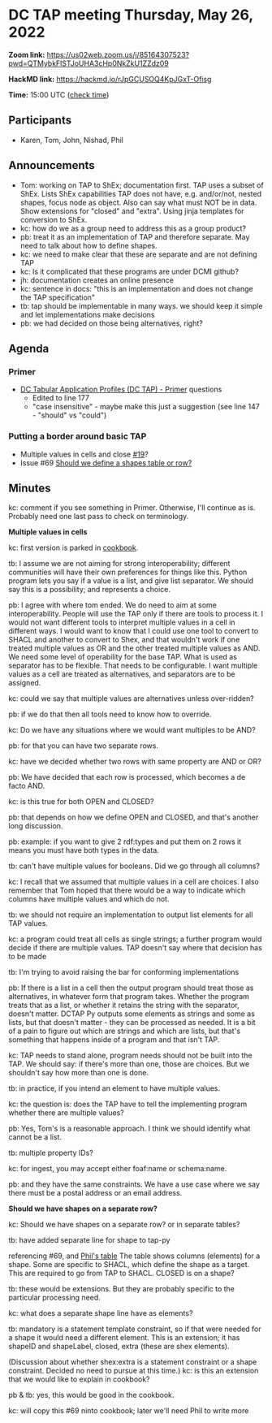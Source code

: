 # DC TAP meeting Thursday, May 26, 2022

**Zoom link:** https://us02web.zoom.us/j/85164307523?pwd=QTMybkFlSTJoUHA3cHp0NkZkU1ZZdz09

**HackMD link:** https://hackmd.io/rJpGCUSOQ4KpJGxT-Ofisg

**Time:** 15:00 UTC ([check time](https://www.timeanddate.com/worldclock/fixedtime.html?msg=DC+TAP&iso=20220526T15&p1=%3A&ah=1))

## Participants
* Karen, Tom, John, Nishad, Phil 

## Announcements

* Tom: working on TAP to ShEx; documentation first. TAP  uses a subset of ShEx. Lists ShEx capabilities TAP does not have, e.g. and/or/not, nested shapes, focus node as object. Also can say what must NOT be in data. Show extensions for "closed" and "extra". Using jinja templates for conversion to ShEx.
* kc: how do we as a group need to address this as a group product?
* pb: treat it as an implementation of TAP and therefore separate. May need to talk about how to define shapes. 
* kc: we need to make clear that these are separate and are not defining TAP
* kc: Is it complicated that these programs are under DCMI github?
* jh: documentation creates an online presence
* kc: sentence in docs: "this is an implementation and does not change the TAP specification"
* tb: tap should be implementable in many ways. we should keep it simple and let implementations make decisions
* pb: we had decided on those being alternatives, right?

## Agenda

### Primer
* [DC Tabular Application Profiles (DC TAP) - Primer](/DErWH403RaWiBippMFosaw) questions
  * Edited to line 177
  * "case insensitive" - maybe make this just a suggestion (see line 147 - "should" vs "could")

### Putting a border around basic TAP
* Multiple values in cells and close [#19](https://github.com/dcmi/dctap/issues/19)?
* Issue #69 [Should we define a shapes table or row?](https://github.com/dcmi/dctap/issues/69)

## Minutes

kc: comment if you see something in Primer. Otherwise, I'll continue as is. Probably need one last pass to check on terminology.

**Multiple values in cells**

kc: first version is parked in [cookbook](https://hackmd.io/V3LGdBdxTrOid57M2wJUlw).

tb: I assume we are not aiming for strong interoperability; different communities will have their own preferences for things like this. Python program lets you say if a value is a list, and give list separator. We should say this is a possibility; and represents a choice.

pb: I agree with where tom ended. We do need to aim at some interoperability. People will use the TAP only if there are tools to process it. I would not want different tools to interpret multiple values in a cell in different ways. I would want to  know that I could use one tool to convert to SHACL and another to convert to Shex, and that wouldn't work if one treated multiple values as OR and the other treated multiple values as AND. We need some level of operability for the base TAP. What is used as separator has to be flexible. That needs to be configurable. I want multiple values as a cell are treated as alternatives, and separators are to be assigned.

kc: could we say that multiple values are alternatives unless over-ridden?

pb: if we do that then all tools need to know how to override.

kc: Do we have any situations where we would want multiples to be AND?

pb: for that you can have two separate rows.

kc: have we decided whether two rows with same property are AND or OR?

pb: We have decided that each row is processed, which becomes a de facto AND.

kc: is this true for both OPEN and CLOSED?

pb: that depends on how we define OPEN and CLOSED, and that's another long discussion.

pb: example: if you want to give 2 rdf:types and put them on 2 rows it means you must have both types in the data.

tb: can't have multiple values for booleans. Did we go through all columns?

kc: I recall that we assumed that multiple values in a cell are choices. I also remember that Tom hoped that there would be a way to indicate which columns have multiple values and which do not.

tb: we should not require an implementation to output list elements for all TAP values. 

kc: a program could treat all cells as single strings; a further program would decide if there are multiple values. TAP doesn't say where that decision has to be made

tb: I'm trying to avoid raising the bar for conforming implementations

pb: If there is a list in a cell then the output program should treat those as alternatives, in whatever form that program takes. Whether the program treats that as a list, or whether it retains the string with the separator, doesn't matter. DCTAP Py outputs some elements as strings and some as lists, but that doesn't matter - they can be processed as needed. It is a bit of a pain to figure out which are strings and which are lists, but that's something that happens inside of a program and that isn't TAP.

kc: TAP needs to stand alone, program needs should not be built into the TAP. We should say: if there's more than one, those are choices. But we shouldn't say how more than one is done.

tb: in practice, if you intend an element to have multiple values. 

kc: the question is: does the TAP have to tell the implementing program whether there are multiple values? 

pb: Yes, Tom's is a reasonable approach. I think we should identify what cannot be a list.

tb: multiple property IDs?

kc: for ingest, you may accept either foaf:name or schema:name.

pb: and they have the same constraints. We have a use case where we say there must be a postal address or an email address. 

**Should we have shapes on a separate row?**

kc: Should we have shapes on a separate row? or in separate tables? 

tb: have added separate line for shape to tap-py

referencing #69, and [Phil's table](https://docs.google.com/spreadsheets/d/1A1l2ouF07yXWpHzeA6d6j9FRmXIxrcPsRCEbTvgTNKQ/edit#gid=1906556227) The table shows columns (elements) for a shape. Some are specific to SHACL, which define the shape as a target. This are required to go from TAP to SHACL. CLOSED is on a shape?

tb: these would be extensions. But they are probably specific to the particular processing need.

kc: what does a separate shape line have as elements?

tb: mandatory is a statement template constraint, so if that were needed for a shape it would need a different element. This is an extension; it has shapeID and shapeLabel, closed, extra (these are shex elements).

(Discussion about whether shex:extra is a statement constraint or a shape constraint. Decided no need to pursue at this time.) kc: is this an extension that we would like to explain in cookbook?

pb & tb: yes, this would be good in the cookbook.

kc: will copy this #69 ninto cookbook; later we'll  need Phil to write more
